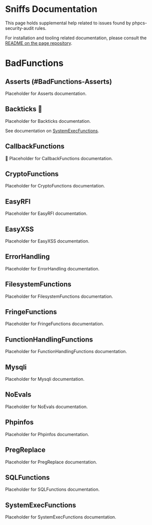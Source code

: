 # Sniffs Documentation

This page holds supplemental help related to issues found by phpcs-security-audit rules.

For installation and tooling related documentation, please consult the [README on the page repository](https://github.com/FloeDesignTechnologies/phpcs-security-audit).


# BadFunctions

## Asserts (#BadFunctions-Asserts)

Placeholder for Asserts documentation.


## Backticks <a name="#BadFunctions-Backticks">:link:</a>

Placeholder for Backticks documentation.

See documentation on [SystemExecFunctions](#SystemExecFunctions).


## CallbackFunctions 
<a name="#BadFunctions-CallbackFunctions">:link:</a>
Placeholder for CallbackFunctions documentation.


## CryptoFunctions

Placeholder for CryptoFunctions documentation.


## EasyRFI

Placeholder for EasyRFI documentation.


## EasyXSS

Placeholder for EasyXSS documentation.


## ErrorHandling

Placeholder for ErrorHandling documentation.


## FilesystemFunctions

Placeholder for FilesystemFunctions documentation.


## FringeFunctions

Placeholder for FringeFunctions documentation.


## FunctionHandlingFunctions

Placeholder for FunctionHandlingFunctions documentation.


## Mysqli

Placeholder for Mysqli documentation.


## NoEvals

Placeholder for NoEvals documentation.


## Phpinfos

Placeholder for Phpinfos documentation.


## PregReplace

Placeholder for PregReplace documentation.


## SQLFunctions

Placeholder for SQLFunctions documentation.


## SystemExecFunctions

Placeholder for SystemExecFunctions documentation.
